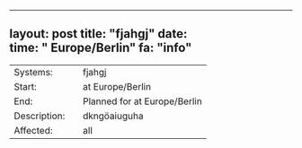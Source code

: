 --- 
 layout: post 
 title: "fjahgj" 
 date:  
 time: " Europe/Berlin" 
 fa: "info" 
 --- 
 |                   |   |                                                                      | 
 |-------------------|---|----------------------------------------------------------------------| 
 | Systems:          |   | fjahgj| 
 | Start:            |   |  at  Europe/Berlin                    | 
 | End:              |   | Planned for at  Europe/Berlin              | 
 | Description:      |   | dkngöaiuguha| 
 | Affected:         |   | all | 

